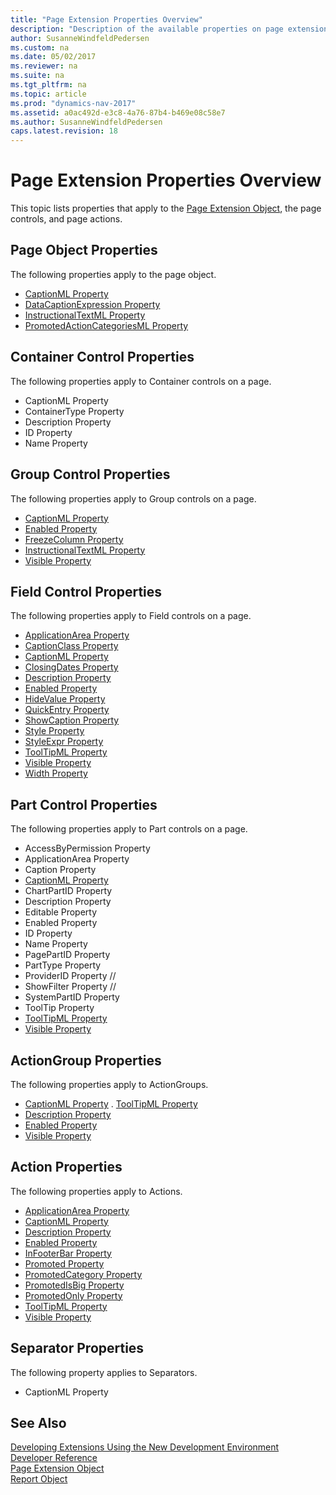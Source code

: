 ```yaml
---
title: "Page Extension Properties Overview"
description: "Description of the available properties on page extensions."
author: SusanneWindfeldPedersen
ms.custom: na
ms.date: 05/02/2017
ms.reviewer: na
ms.suite: na
ms.tgt_pltfrm: na
ms.topic: article
ms.prod: "dynamics-nav-2017"
ms.assetid: a0ac492d-e3c8-4a76-87b4-b469e08c58e7
ms.author: SusanneWindfeldPedersen
caps.latest.revision: 18
---
```


# Page Extension Properties Overview

This topic lists properties that apply to the [Page Extension Object](devenv-page-ext-object.md), the page controls, and page actions.

## Page Object Properties
The following properties apply to the page object.

- [CaptionML Property](devenv-captionml-property.md)
- [DataCaptionExpression Property](devenv-datacaptionexpr-property.md)
- [InstructionalTextML Property](devenv-instructionaltextml-property.md)
- [PromotedActionCategoriesML Property](devenv-promotedactioncategoriesml-property.md)

## Container Control Properties
The following properties apply to Container controls on a page.

- CaptionML Property
- ContainerType Property
- Description Property
- ID Property
- Name Property

## Group Control Properties
The following properties apply to Group controls on a page.

- [CaptionML Property](devenv-captionml-property.md)
- [Enabled Property](devenv-enabled-property.md)
- [FreezeColumn Property](devenv-freezecolumnid-property.md)
- [InstructionalTextML Property](devenv-instructionaltextml-property.md)
- [Visible Property](devenv-visible-property.md)

## Field Control Properties
The following properties apply to Field controls on a page.

- [ApplicationArea Property](devenv-applicationarea-property.md)
- [CaptionClass Property]()
- [CaptionML Property](devenv-captionml-property.md)
- [ClosingDates Property]()
- [Description Property]()
- [Enabled Property](devenv-enabled-property.md)
- [HideValue Property](devenv-hidevalue-property.md)
- [QuickEntry Property]()
- [ShowCaption Property]()
- [Style Property]()
- [StyleExpr Property]()
- [ToolTipML Property]()
- [Visible Property](devenv-visible-property.md)
- [Width Property]()

## Part Control Properties
The following properties apply to Part controls on a page.

- AccessByPermission Property
- ApplicationArea Property
- Caption Property
- [CaptionML Property](devenv-captionml-property.md)
- ChartPartID Property
- Description Property
- Editable Property
- Enabled Property
- ID Property
- Name Property
- PagePartID Property
- PartType Property
- ProviderID Property //
- ShowFilter Property //
- SystemPartID Property 
- ToolTip Property 
- [ToolTipML Property]()
- [Visible Property](devenv-visible-property.md)

## ActionGroup Properties
The following properties apply to ActionGroups.

- [CaptionML Property](devenv-captionml-property.md)
. [ToolTipML Property]()
- [Description Property]()
- [Enabled Property](devenv-enabled-property.md)
- [Visible Property](devenv-visible-property.md)

## Action Properties
The following properties apply to Actions.

- [ApplicationArea Property]()
- [CaptionML Property](devenv-captionml-property.md)
- [Description Property]()
- [Enabled Property](devenv-enabled-property.md)
- [InFooterBar Property]()
- [Promoted Property]()
- [PromotedCategory Property]()
- [PromotedIsBig Property]()
- [PromotedOnly Property]()
- [ToolTipML Property]()
- [Visible Property](devenv-visible-property.md)

## Separator Properties
The following property applies to Separators.

- CaptionML Property

## See Also
[Developing Extensions Using the New Development Environment](newdev-dev-overview.md)  
[Developer Reference](newdev-reference-overview.md)  
[Page Extension Object](newdev-page-ext-object.md)  
[Report Object](newdev-report-object.md)  